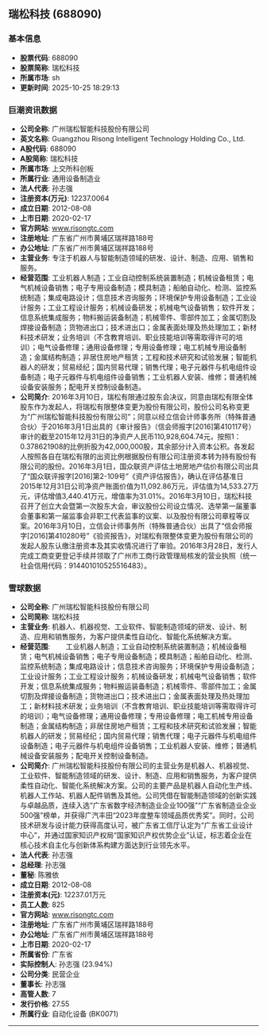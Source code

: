 ## 瑞松科技 (688090)

### 基本信息

- **股票代码**: 688090
- **股票简称**: 瑞松科技
- **所属市场**: sh
- **更新时间**: 2025-10-25 18:29:13

### 巨潮资讯数据

- **公司全称**: 广州瑞松智能科技股份有限公司
- **英文名称**: Guangzhou Risong Intelligent Technology Holding Co., Ltd.
- **A股代码**: 688090
- **A股简称**: 瑞松科技
- **所属市场**: 上交所科创板
- **所属行业**: 通用设备制造业
- **法人代表**: 孙志强
- **注册资本(万元)**: 12237.0064
- **成立日期**: 2012-08-08
- **上市日期**: 2020-02-17
- **官方网站**: www.risongtc.com
- **注册地址**: 广东省广州市黄埔区瑞祥路188号
- **办公地址**: 广东省广州市黄埔区瑞祥路188号
- **主营业务**: 专注于机器人与智能制造领域的研发、设计、制造、应用、销售和服务。
- **经营范围**: 工业机器人制造；工业自动控制系统装置制造；机械设备租赁；电气机械设备销售；电子专用设备制造；模具制造；船舶自动化、检测、监控系统制造；集成电路设计；信息技术咨询服务；环境保护专用设备制造；工业设计服务；工业工程设计服务；机械设备研发；机械电气设备销售；软件开发；信息系统集成服务；物料搬运装备制造；机械零件、零部件加工；金属切割及焊接设备制造；货物进出口；技术进出口；金属表面处理及热处理加工；新材料技术研发；业务培训（不含教育培训、职业技能培训等需取得许可的培训）；电气设备修理；通用设备修理；专用设备修理；电工机械专用设备制造；金属结构制造；非居住房地产租赁；工程和技术研究和试验发展；智能机器人的研发；贸易经纪；国内贸易代理；销售代理；电子元器件与机电组件设备制造；电子元器件与机电组件设备销售；工业机器人安装、维修；普通机械设备安装服务；配电开关控制设备制造。
- **公司简介**: 2016年3月10日，瑞松有限通过股东会决议，同意由瑞松有限全体股东作为发起人，将瑞松有限整体变更为股份有限公司，股份公司名称变更为“广州瑞松智能科技股份有限公司”；同意以经立信会计师事务所（特殊普通合伙）于2016年3月1日出具的《审计报告》（信会师报字[2016]第410117号）审计的截至2015年12月31日的净资产人民币110,928,604.74元，按照1：0.378621908的比例折股为42,000,000股，其余部分计入资本公积。各发起人按照各自在瑞松有限的出资比例根据股份有限公司注册资本转为持有股份有限公司的股份。2016年3月1日，国众联资产评估土地房地产估价有限公司出具了“国众联评报字[2016]第2-109号”《资产评估报告》，确认在评估基准日2015年12月31日公司净资产账面价值为11,092.86万元，评估值为14,533.27万元，评估增值3,440.41万元，增值率为31.01%。2016年3月10日，瑞松科技召开了创立大会暨第一次股东大会，审议股份公司设立情况、选举第一届董事会董事和第一届监事会非职工代表监事的议案、以及股份有限公司章程等议案。2016年3月10日，立信会计师事务所（特殊普通合伙）出具了“信会师报字[2016]第410280号”《验资报告》，对瑞松有限整体变更为股份有限公司的发起人股东认缴注册资本及其实收情况进行了审验。2016年3月28日，发行人完成工商变更登记手续并领取了广州市工商行政管理局核发的营业执照（统一社会信用代码：914401010525516483）。

### 雪球数据

- **公司全称**: 广州瑞松智能科技股份有限公司
- **公司简称**: 瑞松科技
- **主营业务**: 机器人、机器视觉、工业软件、智能制造领域的研发、设计、制造、应用和销售服务，为客户提供柔性自动化、智能化系统解决方案。
- **经营范围**: 　　工业机器人制造；工业自动控制系统装置制造；机械设备租赁；电气机械设备销售；电子专用设备制造；模具制造；船舶自动化、检测、监控系统制造；集成电路设计；信息技术咨询服务；环境保护专用设备制造；工业设计服务；工业工程设计服务；机械设备研发；机械电气设备销售；软件开发；信息系统集成服务；物料搬运装备制造；机械零件、零部件加工；金属切割及焊接设备制造；货物进出口；技术进出口；金属表面处理及热处理加工；新材料技术研发；业务培训（不含教育培训、职业技能培训等需取得许可的培训）；电气设备修理；通用设备修理；专用设备修理；电工机械专用设备制造；金属结构制造；非居住房地产租赁；工程和技术研究和试验发展；智能机器人的研发；贸易经纪；国内贸易代理；销售代理；电子元器件与机电组件设备制造；电子元器件与机电组件设备销售；工业机器人安装、维修；普通机械设备安装服务；配电开关控制设备制造。
- **公司简介**: 广州瑞松智能科技股份有限公司的主营业务是机器人、机器视觉、工业软件、智能制造领域的研发、设计、制造、应用和销售服务，为客户提供柔性自动化、智能化系统解决方案。公司的主要产品是机器人自动化生产线、机器人工作站、机器人配件销售及其他。公司凭借在智能制造领域的创新实践与卓越品质，连续入选“广东省数字经济制造业企业100强”“广东省制造业企业500强”榜单，并获得广汽丰田“2023年度整车领域品质优秀奖”。同时，公司技术研发与设计能力获得高度认可，被广东省工信厅认定为“广东省工业设计中心”，并通过国家知识产权局“国家知识产权优势企业”认证，标志着企业在核心技术自主化与创新体系构建方面达到行业领先水平。
- **法人代表**: 孙志强
- **总经理**: 孙志强
- **董秘**: 陈雅依
- **成立日期**: 2012-08-08
- **注册资本(元)**: 12237.01万元
- **员工人数**: 825
- **官方网站**: www.risongtc.com
- **注册地址**: 广东省广州市黄埔区瑞祥路188号
- **办公地址**: 广东省广州市黄埔区瑞祥路188号
- **上市日期**: 2020-02-17
- **所属省份**: 广东省
- **实际控制人**: 孙志强 (23.94%)
- **公司分类**: 民营企业
- **董事长**: 孙志强
- **高管人数**: 7
- **发行价格**: 27.55
- **所属行业**: 自动化设备 (BK0071)

---